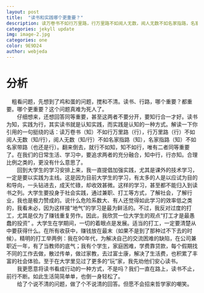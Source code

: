 ```yaml
---
layout: post
title:  "读书和实践哪个更重要？"
description: 读万卷书不如行万里路，行万里路不如阅人无数，阅人无数不如名家指路，名家指路不如名家带路.这段小小的文字引起了我的注意，尤其是“读万卷书”还是“行万里路”的问题，颇有点让我百思不得其解。自然地，两者都很重要，读书和实践，本就是相辅相成缺一不可的。要光说实际效果，应该是“行万里路”，亲身实践亲眼目睹，自然感受完全不同。现在似乎也提倡尽早感触社会，特别流行出去兼职实习。然而“行万里路”代价不小，危险系数大，是否比得上“万卷书”的价值，其实很值得再三思量！你认为，就大学阶段而言，“读万卷书”和“行万里路”哪个更重要？或者说你认为的合理比例是如何的？
categories: jekyll update
img: image-2.jpg
categories: one
color: 9E9D24 
author: webjeda
---
```

# 分析
　粗看问题，先想到了鸡和蛋的问题，搅和不清。读书、行路，哪个重要？都重要。哪个更重要？这个问题真难为死人了。<br>
　　仔细想来，还想回答同等重要，甚至这两者不要分开，要知行合一才好。读书为知，实践为行，其实读书就是认知实践，而实践是认知的一种方式。解读一下你引用的一句挺绕的话：读万卷书（知）不如行万里路（行），行万里路（行）不如阅人无数（知/行），阅人无数（知/行）不如名家指路（知），名家指路（知）不如名家带路（也还是行）。翻来倒去，就行不如知，知不如行，唯有二者同等重要了。在我们的日常生活、学习中，要追求两者的充分融合，知中行，行亦知。合理比例之类的，更没有什么意思了。<br>
　　回到大学生的学习安排上来，我一直提倡加强实践，尤其是课外的技术学习，一定是要以实践为主线。这是因为目前大学生的学习，有太多的人是以应试为目的和导向，一头钻进去，成天忙碌，却收效甚微。这样的学习，甚至都不能归入到读书之列。大学生要投身于社会实践，通过兼职、打工等方式，了解社会，了解行业，我也是极力赞成的。说什么危险系数大、有人还觉得如此学习的效率低之类的，我看未必，因为这样接“地气”的学习是最为鲜活的。不过，我反对过度的打工，尤其是仅为了赚钱重复劳作。因此，我欣赏一位大学生的观点“打工才是最愚蠢的投资” 。大学生在学期间，一切的着眼点是发展。适当的打工，一定要清楚从中要获得什么。在所有收获中，赚钱放在最末（如果不是到了那种过不下去的时候）。精明的打工举两例：我在90年代，为解决自己的交流困难的缺陷，在公司兼职近一年，有了当教师的底气；我有个学生，家庭困难，学费靠贷款，每个假期找不同的工作去做，散过传单，做过家教，去过富士康，解决了生活费，也积累了丰富的社会体验。至于在大学里见过了更多的“玩”家，我先劝他们安心读书。<br>
　　我更愿意将读书看成行动的一种方式，不是吗？我们一直在路上，读书不止，前行不断。如此生活简简单单，也倒一身轻松了。<br>
　　给了个说不清的问题，做了个不说清的回答。但愿不会招来哲学家的嘲笑。